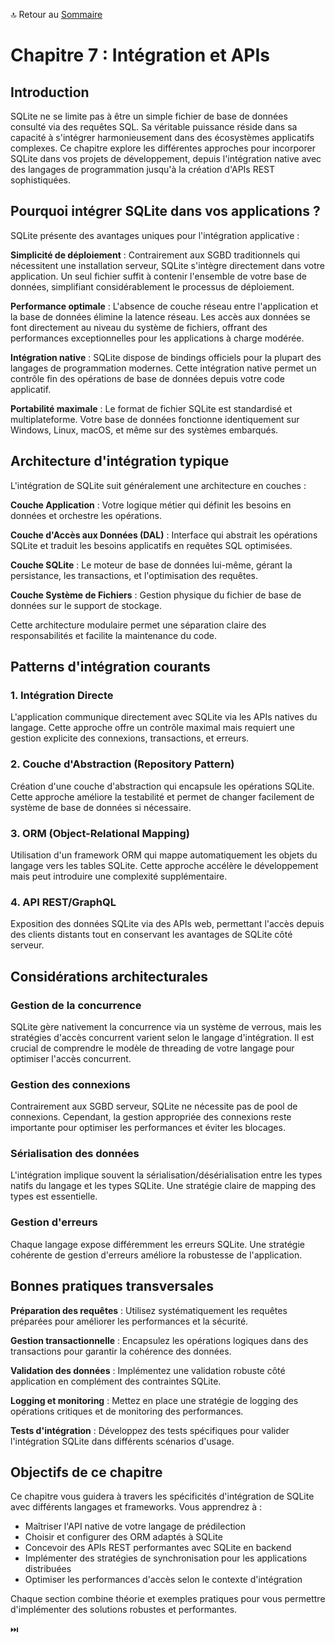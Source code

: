 🔝 Retour au [Sommaire](/SOMMAIRE.md)

# Chapitre 7 : Intégration et APIs

## Introduction

SQLite ne se limite pas à être un simple fichier de base de données consulté via des requêtes SQL. Sa véritable puissance réside dans sa capacité à s'intégrer harmonieusement dans des écosystèmes applicatifs complexes. Ce chapitre explore les différentes approches pour incorporer SQLite dans vos projets de développement, depuis l'intégration native avec des langages de programmation jusqu'à la création d'APIs REST sophistiquées.

## Pourquoi intégrer SQLite dans vos applications ?

SQLite présente des avantages uniques pour l'intégration applicative :

**Simplicité de déploiement** : Contrairement aux SGBD traditionnels qui nécessitent une installation serveur, SQLite s'intègre directement dans votre application. Un seul fichier suffit à contenir l'ensemble de votre base de données, simplifiant considérablement le processus de déploiement.

**Performance optimale** : L'absence de couche réseau entre l'application et la base de données élimine la latence réseau. Les accès aux données se font directement au niveau du système de fichiers, offrant des performances exceptionnelles pour les applications à charge modérée.

**Intégration native** : SQLite dispose de bindings officiels pour la plupart des langages de programmation modernes. Cette intégration native permet un contrôle fin des opérations de base de données depuis votre code applicatif.

**Portabilité maximale** : Le format de fichier SQLite est standardisé et multiplateforme. Votre base de données fonctionne identiquement sur Windows, Linux, macOS, et même sur des systèmes embarqués.

## Architecture d'intégration typique

L'intégration de SQLite suit généralement une architecture en couches :

**Couche Application** : Votre logique métier qui définit les besoins en données et orchestre les opérations.

**Couche d'Accès aux Données (DAL)** : Interface qui abstrait les opérations SQLite et traduit les besoins applicatifs en requêtes SQL optimisées.

**Couche SQLite** : Le moteur de base de données lui-même, gérant la persistance, les transactions, et l'optimisation des requêtes.

**Couche Système de Fichiers** : Gestion physique du fichier de base de données sur le support de stockage.

Cette architecture modulaire permet une séparation claire des responsabilités et facilite la maintenance du code.

## Patterns d'intégration courants

### 1. Intégration Directe
L'application communique directement avec SQLite via les APIs natives du langage. Cette approche offre un contrôle maximal mais requiert une gestion explicite des connexions, transactions, et erreurs.

### 2. Couche d'Abstraction (Repository Pattern)
Création d'une couche d'abstraction qui encapsule les opérations SQLite. Cette approche améliore la testabilité et permet de changer facilement de système de base de données si nécessaire.

### 3. ORM (Object-Relational Mapping)
Utilisation d'un framework ORM qui mappe automatiquement les objets du langage vers les tables SQLite. Cette approche accélère le développement mais peut introduire une complexité supplémentaire.

### 4. API REST/GraphQL
Exposition des données SQLite via des APIs web, permettant l'accès depuis des clients distants tout en conservant les avantages de SQLite côté serveur.

## Considérations architecturales

### Gestion de la concurrence
SQLite gère nativement la concurrence via un système de verrous, mais les stratégies d'accès concurrent varient selon le langage d'intégration. Il est crucial de comprendre le modèle de threading de votre langage pour optimiser l'accès concurrent.

### Gestion des connexions
Contrairement aux SGBD serveur, SQLite ne nécessite pas de pool de connexions. Cependant, la gestion appropriée des connexions reste importante pour optimiser les performances et éviter les blocages.

### Sérialisation des données
L'intégration implique souvent la sérialisation/désérialisation entre les types natifs du langage et les types SQLite. Une stratégie claire de mapping des types est essentielle.

### Gestion d'erreurs
Chaque langage expose différemment les erreurs SQLite. Une stratégie cohérente de gestion d'erreurs améliore la robustesse de l'application.

## Bonnes pratiques transversales

**Préparation des requêtes** : Utilisez systématiquement les requêtes préparées pour améliorer les performances et la sécurité.

**Gestion transactionnelle** : Encapsulez les opérations logiques dans des transactions pour garantir la cohérence des données.

**Validation des données** : Implémentez une validation robuste côté application en complément des contraintes SQLite.

**Logging et monitoring** : Mettez en place une stratégie de logging des opérations critiques et de monitoring des performances.

**Tests d'intégration** : Développez des tests spécifiques pour valider l'intégration SQLite dans différents scénarios d'usage.

## Objectifs de ce chapitre

Ce chapitre vous guidera à travers les spécificités d'intégration de SQLite avec différents langages et frameworks. Vous apprendrez à :

- Maîtriser l'API native de votre langage de prédilection
- Choisir et configurer des ORM adaptés à SQLite
- Concevoir des APIs REST performantes avec SQLite en backend
- Implémenter des stratégies de synchronisation pour les applications distribuées
- Optimiser les performances d'accès selon le contexte d'intégration

Chaque section combine théorie et exemples pratiques pour vous permettre d'implémenter des solutions robustes et performantes.

⏭️

